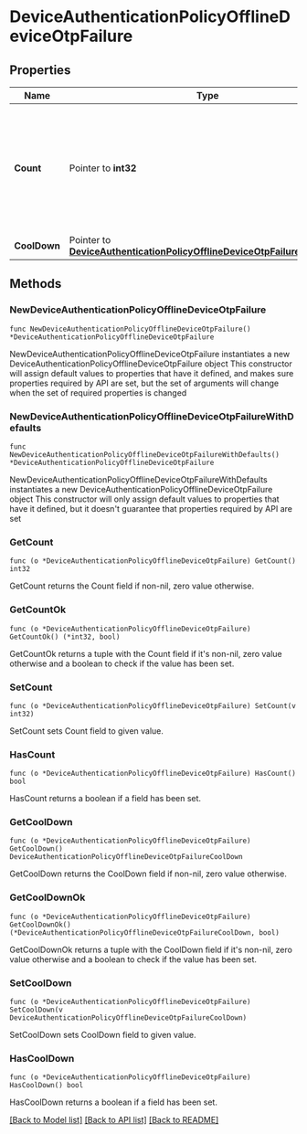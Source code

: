 # DeviceAuthenticationPolicyOfflineDeviceOtpFailure

## Properties

Name | Type | Description | Notes
------------ | ------------- | ------------- | -------------
**Count** | Pointer to **int32** | The maximum number of times that the OTP entry can fail for a user, before they are blocked. | [optional] 
**CoolDown** | Pointer to [**DeviceAuthenticationPolicyOfflineDeviceOtpFailureCoolDown**](DeviceAuthenticationPolicyOfflineDeviceOtpFailureCoolDown.md) |  | [optional] 

## Methods

### NewDeviceAuthenticationPolicyOfflineDeviceOtpFailure

`func NewDeviceAuthenticationPolicyOfflineDeviceOtpFailure() *DeviceAuthenticationPolicyOfflineDeviceOtpFailure`

NewDeviceAuthenticationPolicyOfflineDeviceOtpFailure instantiates a new DeviceAuthenticationPolicyOfflineDeviceOtpFailure object
This constructor will assign default values to properties that have it defined,
and makes sure properties required by API are set, but the set of arguments
will change when the set of required properties is changed

### NewDeviceAuthenticationPolicyOfflineDeviceOtpFailureWithDefaults

`func NewDeviceAuthenticationPolicyOfflineDeviceOtpFailureWithDefaults() *DeviceAuthenticationPolicyOfflineDeviceOtpFailure`

NewDeviceAuthenticationPolicyOfflineDeviceOtpFailureWithDefaults instantiates a new DeviceAuthenticationPolicyOfflineDeviceOtpFailure object
This constructor will only assign default values to properties that have it defined,
but it doesn't guarantee that properties required by API are set

### GetCount

`func (o *DeviceAuthenticationPolicyOfflineDeviceOtpFailure) GetCount() int32`

GetCount returns the Count field if non-nil, zero value otherwise.

### GetCountOk

`func (o *DeviceAuthenticationPolicyOfflineDeviceOtpFailure) GetCountOk() (*int32, bool)`

GetCountOk returns a tuple with the Count field if it's non-nil, zero value otherwise
and a boolean to check if the value has been set.

### SetCount

`func (o *DeviceAuthenticationPolicyOfflineDeviceOtpFailure) SetCount(v int32)`

SetCount sets Count field to given value.

### HasCount

`func (o *DeviceAuthenticationPolicyOfflineDeviceOtpFailure) HasCount() bool`

HasCount returns a boolean if a field has been set.

### GetCoolDown

`func (o *DeviceAuthenticationPolicyOfflineDeviceOtpFailure) GetCoolDown() DeviceAuthenticationPolicyOfflineDeviceOtpFailureCoolDown`

GetCoolDown returns the CoolDown field if non-nil, zero value otherwise.

### GetCoolDownOk

`func (o *DeviceAuthenticationPolicyOfflineDeviceOtpFailure) GetCoolDownOk() (*DeviceAuthenticationPolicyOfflineDeviceOtpFailureCoolDown, bool)`

GetCoolDownOk returns a tuple with the CoolDown field if it's non-nil, zero value otherwise
and a boolean to check if the value has been set.

### SetCoolDown

`func (o *DeviceAuthenticationPolicyOfflineDeviceOtpFailure) SetCoolDown(v DeviceAuthenticationPolicyOfflineDeviceOtpFailureCoolDown)`

SetCoolDown sets CoolDown field to given value.

### HasCoolDown

`func (o *DeviceAuthenticationPolicyOfflineDeviceOtpFailure) HasCoolDown() bool`

HasCoolDown returns a boolean if a field has been set.


[[Back to Model list]](../README.md#documentation-for-models) [[Back to API list]](../README.md#documentation-for-api-endpoints) [[Back to README]](../README.md)



